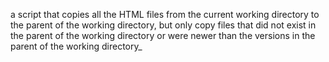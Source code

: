 a script that copies all the HTML files from the current working directory to the parent of the working directory, but only copy files that did not exist in the parent of the working directory or were newer than the versions in the parent of the working directory_

